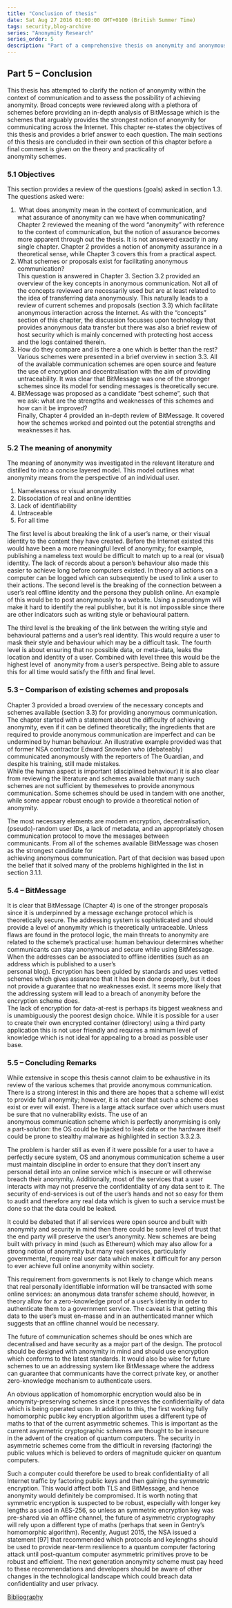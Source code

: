 ```yaml
---
title: "Conclusion of thesis"
date: Sat Aug 27 2016 01:00:00 GMT+0100 (British Summer Time)
tags: security,blog-archive
series: "Anonymity Research"
series_order: 5
description: "Part of a comprehensive thesis on anonymity and anonymous communication systems"
---
```



## Part 5 – Conclusion

This thesis has attempted to clarify the notion of anonymity within the context of communication and to assess the possibility of achieving anonymity. Broad concepts were reviewed along with a plethora of schemes before providing an in-depth analysis of BitMessage which is the schemes that arguably provides the strongest notion of anonymity for communicating across the Internet. This chapter re-states the objectives of this thesis and provides a brief answer to each question. The main sections of this thesis are concluded in their own section of this chapter before a final comment is given on the theory and practicality of anonymity schemes.

### 5.1 Objectives

This section provides a review of the questions (goals) asked in section 1.3. The questions asked were:

1.   What does anonymity mean in the context of communication, and what assurance of anonymity can we have when communicating?  
    Chapter 2 reviewed the meaning of the word “anonymity” with reference to the context of communication, but the notion of assurance becomes more apparent through out the thesis. It is not answered exactly in any single chapter. Chapter 2 provides a notion of anonymity assurance in a theoretical sense, while Chapter 3 covers this from a practical aspect.
2.  What schemes or proposals exist for facilitating anonymous communication?  
    This question is answered in Chapter 3. Section 3.2 provided an overview of the key concepts in anonymous communication. Not all of the concepts reviewed are necessarily used but are at least related to the idea of transferring data anonymously. This naturally leads to a review of current schemes and proposals (section 3.3) which facilitate anonymous interaction across the Internet. As with the “concepts” section of this chapter, the discussion focusses upon technology that provides anonymous data transfer but there was also a brief review of host security which is mainly concerned with protecting host access and the logs contained therein.
3.  How do they compare and is there a one which is better than the rest?  
    Various schemes were presented in a brief overview in section 3.3. All of the available communication schemes are open source and feature the use of encryption and decentralisation with the aim of providing untraceability. It was clear that BitMessage was one of the stronger schemes since its model for sending messages is theoretically secure.
4.  BitMessage was proposed as a candidate “best scheme”, such that we ask: what are the strengths and weaknesses of this schemes and how can it be improved?  
    Finally, Chapter 4 provided an in-depth review of BitMessage. It covered how the schemes worked and pointed out the potential strengths and weaknesses it has.

### 5.2 The meaning of anonymity

The meaning of anonymity was investigated in the relevant literature and distilled to into a concise layered model. This model outlines what anonymity means from the perspective of an individual user.

1.  Namelessness or visual anonymity
2.  Dissociation of real and online identities
3.  Lack of identifiability
4.  Untraceable
5.  For all time

The first level is about breaking the link of a user’s name, or their visual identity to the content they have created. Before the Internet existed this would have been a more meaningful level of anonymity; for example, publishing a nameless text would be difficult to match up to a real (or visual) identity. The lack of records about a person’s behaviour also made this easier to achieve long before computers existed. In theory all actions on a computer can be logged which can subsequently be used to link a user to their actions. The second level is the breaking of the connection between a user’s real offline identity and the persona they publish online. An example of this would be to post anonymously to a website. Using a pseudonym will make it hard to identify the real publisher, but it is not impossible since there are other indicators such as writing style or behavioural pattern.

The third level is the breaking of the link between the writing style and behavioural patterns and a user’s real identity. This would require a user to mask their style and behaviour which may be a difficult task. The fourth level is about ensuring that no possible data, or meta-data, leaks the location and identity of a user. Combined with level three this would be the highest level of  anonymity from a user’s perspective. Being able to assure this for all time would satisfy the fifth and final level.

### 5.3 – Comparison of existing schemes and proposals

Chapter 3 provided a broad overview of the necessary concepts and schemes available (section 3.3) for providing anonymous communication. The chapter started with a statement about the difficulty of achieving anonymity, even if it can be defined theoretically; the ingredients that are required to provide anonymous communication are imperfect and can be undermined by human behaviour. An illustrative example provided was that of former NSA contractor Edward Snowden who (debateably) communicated anonymously with the reporters of The Guardian, and despite his training, still made mistakes.  
While the human aspect is important (disciplined behaviour) it is also clear from reviewing the literature and schemes available that many such schemes are not sufficient by themeselves to provide anonymous communication. Some schemes should be used in tandem with one another, while some appear robust enough to provide a theoretical notion of anonymity.

The most necessary elements are modern encryption, decentralisation, (pseudo)-random user IDs, a lack of metadata, and an appropriately chosen communication protocol to move the messages between communicants. From all of the schemes available BitMessage was chosen as the strongest candidate for  
achieving anonymous communication. Part of that decision was based upon the belief that it solved many of the problems highlighted in the list in section 3.1.1.

### 5.4 – BitMessage

It is clear that BitMessage (Chapter 4) is one of the stronger proposals since it is underpinned by a message exchange protocol which is theoretically secure. The addressing system is sophisticated and should provide a level of anonymity which is theoretically untraceable. Unless flaws are found in the protocol logic, the main threats to anonymity are related to the scheme’s practical use: human behaviour determines whether communicants can stay anonymous and secure while using BitMessage. When the addresses can be associated to offline identities (such as an address which is published to a user’s  
personal blog). Encryption has been guided by standards and uses vetted schemes which gives assurance that it has been done properly, but it does not provide a guarantee that no weaknesses exist. It seems more likely that the addressing system will lead to a breach of anonymity before the encryption scheme does.  
The lack of encryption for data-at-rest is perhaps its biggest weakness and is unambiguously the poorest design choice. While it is possible for a user to create their own encrypted container (directory) using a third party application this is not user friendly and requires a minimum level of knowledge which is not ideal for appealing to a broad as possible user base.

### 5.5 – Concluding Remarks

While extensive in scope this thesis cannot claim to be exhaustive in its review of the various schemes that provide anonymous communication. There is a strong interest in this and there are hopes that a scheme will exist to provide full anonymity; however, it is not clear that such a scheme does exist or ever will exist. There is a large attack surface over which users must be sure that no vulnerability exists. The use of an anonymous communication scheme which is perfectly anonymising is only a part-solution: the OS could be hijacked to leak data or the hardware itself could be prone to stealthy malware as highlighted in section 3.3.2.3.

The problem is harder still as even if it were possible for a user to have a perfectly secure system, OS and anonymous communication scheme a user must maintain discipline in order to ensure that they don’t insert any personal detail into an online service which is insecure or will otherwise breach their anonymity. Additionally, most of the services that a user interacts with may not preserve the confidentiality of any data sent to it. The security of end-services is out of the user’s hands and not so easy for them to audit and therefore any real data which is given to such a service must be done so that the data could be leaked.

It could be debated that if all services were open source and built with anonymity and security in mind then there could be some level of trust that the end party will preserve the user’s anonymity. New schemes are being built with privacy in mind (such as Ethereum) which may also allow for a strong notion of anonymity but many real services, particularly governmental, require real user data which makes it difficult for any person to ever achieve full online anonymity within society.

This requirement from governments is not likely to change which means that real personally identifiable information will be transacted with some online services: an anonymous data transfer scheme should, however, in theory allow for a zero-knowledge proof of a user’s identity in order to authenticate them to a government service. The caveat is that getting this data to the user’s must en-masse and in an authenticated manner which suggests that an offline channel would be necessary.

The future of communication schemes should be ones which are decentralised and have security as a major part of the design. The protocol should be designed with anonymity in mind and should use encryption which conforms to the latest standards. It would also be wise for future schemes to ue an addressing system like BitMessage where the address can guarantee that communicants have the correct private key, or another zero-knowledge mechanism to authenticate users.

An obvious application of homomorphic encryption would also be in anonymity-preserving schemes since it preserves the confidentiality of data which is being operated upon. In addition to this, the first working fully homomorphic public key encryption algorithm uses a different type of maths to that of the current asymmetric schemes. This is important as the current asymmetric cryptographic schemes are thought to be insecure in the advent of the creation of quantum computers. The security in asymmetric schemes come from the difficult in reversing (factoring) the public values which is believed to orders of magnitude quicker on quantum computers.

Such a computer could therefore be used to break confidentiality of all Internet traffic by factoring public keys and then gaining the symmetric encryption. This would affect both TLS and BitMessage, and hence anonymity would definitely be compromised. It is worth noting that symmetric encryption is suspected to be robust, especially with longer key lengths as used in AES-256, so unless an symmetric encryption key was pre-shared via an offline channel, the future of asymmetric cryptography will rely upon a different type of maths (perhaps that seen in Gentry’s homomorphic algorithm). Recently, August 2015, the NSA issued a statement \[97\] that recommended which protocols and keylengths should be used to provide near-term resilience to a quantum computer factoring attack until post-quantum computer asymmetric primitives prove to be robust and efficient. The next generation anonymity scheme must pay heed to these recommendations and developers should be aware of other changes in the technological landscape which could breach data confidentiality and user privacy.

[Bibliography](/anonymity/)
